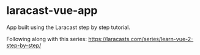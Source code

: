 # laracast-vue-app

App built using the Laracast step by step tutorial.

Following along with this series: https://laracasts.com/series/learn-vue-2-step-by-step/
